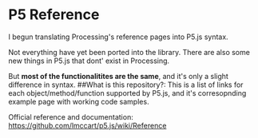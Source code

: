 P5 Reference
======================

I begun translating Processing's reference pages into P5.js syntax.

Not everything have yet been ported into the library. There are also some new things in P5.js that dont' exist in Processing.

But **most of the functionalitites are the same**, and it's only a slight difference in syntax.
##What is this repository?:
	This is a list of links for each object/method/function supported by P5.js, and it's corresopnding example page with working code samples.

Official reference and documentation:
https://github.com/lmccart/p5.js/wiki/Reference
